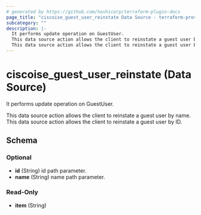 ```yaml
---
# generated by https://github.com/hashicorp/terraform-plugin-docs
page_title: "ciscoise_guest_user_reinstate Data Source - terraform-provider-ciscoise"
subcategory: ""
description: |-
  It performs update operation on GuestUser.
  This data source action allows the client to reinstate a guest user by name.
  This data source action allows the client to reinstate a guest user by ID.
---
```


# ciscoise_guest_user_reinstate (Data Source)

It performs update operation on GuestUser.

This data source action allows the client to reinstate a guest user by name.
This data source action allows the client to reinstate a guest user by ID.



<!-- schema generated by tfplugindocs -->
## Schema

### Optional

- **id** (String) id path parameter.
- **name** (String) name path parameter.

### Read-Only

- **item** (String)


